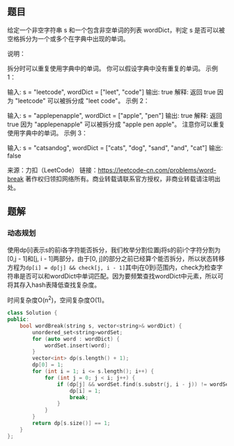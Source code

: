 ## 题目

给定一个非空字符串 s 和一个包含非空单词的列表 wordDict，判定 s 是否可以被空格拆分为一个或多个在字典中出现的单词。

说明：

拆分时可以重复使用字典中的单词。
你可以假设字典中没有重复的单词。
示例 1：

输入: s = "leetcode", wordDict = ["leet", "code"]
输出: true
解释: 返回 true 因为 "leetcode" 可以被拆分成 "leet code"。
示例 2：

输入: s = "applepenapple", wordDict = ["apple", "pen"]
输出: true
解释: 返回 true 因为 "applepenapple" 可以被拆分成 "apple pen apple"。
     注意你可以重复使用字典中的单词。
示例 3：

输入: s = "catsandog", wordDict = ["cats", "dog", "sand", "and", "cat"]
输出: false

来源：力扣（LeetCode）
链接：https://leetcode-cn.com/problems/word-break
著作权归领扣网络所有。商业转载请联系官方授权，非商业转载请注明出处。

## 题解

### 动态规划

使用dp[i]表示s的前i各字符能否拆分，我们枚举分割位置j将s的前i个字符分割为[0,j - 1]和[j, i -  1]两部分，由于[0, j]的部分之前已经算个能否拆分，所以状态转移方程为`dp[i] = dp[j] && check[j, i - 1]`其中j在0到i范围内，check为检查字符串是否可以和wordDict中单词匹配。因为要频繁查找wordDict中元素，所以可将其存入hash表降低查找复杂度。

时间复杂度O(n<sup>2</sup>)，空间复杂度O(1)。

```c++
class Solution {
public:
    bool wordBreak(string s, vector<string>& wordDict) {
        unordered_set<string>wordSet;
        for (auto word : wordDict) {
            wordSet.insert(word);
        }
        vector<int> dp(s.length() + 1);
        dp[0] = 1;
        for (int i = 1; i <= s.length(); i++) {
            for (int j = 0; j < i; j++) {
                if (dp[j] && wordSet.find(s.substr(j, i - j)) != wordSet.end()) {
                    dp[i] = 1;
                    break;
                }
            }
        }
        return dp[s.size()] == 1;
    }
};
```

